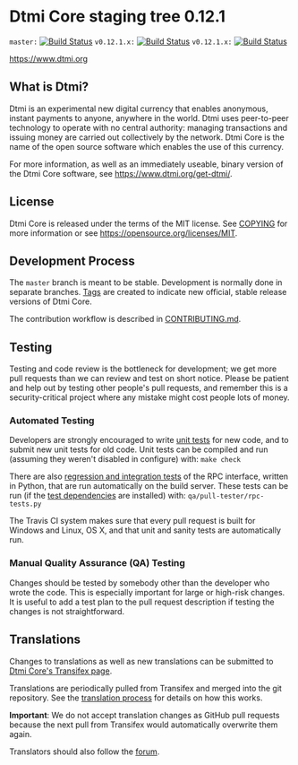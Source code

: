 Dtmi Core staging tree 0.12.1
===============================

`master:` [![Build Status](https://travis-ci.org/dtmipay/dtmi.svg?branch=master)](https://travis-ci.org/dtmipay/dtmi) `v0.12.1.x:` [![Build Status](https://travis-ci.org/dtmipay/dtmi.svg?branch=v0.12.1.x)](https://travis-ci.org/dtmipay/dtmi/branches) `v0.12.1.x:` [![Build Status](https://travis-ci.org/dtmipay/dtmi.svg?branch=v0.12.1.x)](https://travis-ci.org/dtmipay/dtmi/branches)

https://www.dtmi.org


What is Dtmi?
----------------

Dtmi is an experimental new digital currency that enables anonymous, instant
payments to anyone, anywhere in the world. Dtmi uses peer-to-peer technology
to operate with no central authority: managing transactions and issuing money
are carried out collectively by the network. Dtmi Core is the name of the open
source software which enables the use of this currency.

For more information, as well as an immediately useable, binary version of
the Dtmi Core software, see https://www.dtmi.org/get-dtmi/.


License
-------

Dtmi Core is released under the terms of the MIT license. See [COPYING](COPYING) for more
information or see https://opensource.org/licenses/MIT.

Development Process
-------------------

The `master` branch is meant to be stable. Development is normally done in separate branches.
[Tags](https://github.com/dtmipay/dtmi/tags) are created to indicate new official,
stable release versions of Dtmi Core.

The contribution workflow is described in [CONTRIBUTING.md](CONTRIBUTING.md).

Testing
-------

Testing and code review is the bottleneck for development; we get more pull
requests than we can review and test on short notice. Please be patient and help out by testing
other people's pull requests, and remember this is a security-critical project where any mistake might cost people
lots of money.

### Automated Testing

Developers are strongly encouraged to write [unit tests](/doc/unit-tests.md) for new code, and to
submit new unit tests for old code. Unit tests can be compiled and run
(assuming they weren't disabled in configure) with: `make check`

There are also [regression and integration tests](/qa) of the RPC interface, written
in Python, that are run automatically on the build server.
These tests can be run (if the [test dependencies](/qa) are installed) with: `qa/pull-tester/rpc-tests.py`

The Travis CI system makes sure that every pull request is built for Windows
and Linux, OS X, and that unit and sanity tests are automatically run.

### Manual Quality Assurance (QA) Testing

Changes should be tested by somebody other than the developer who wrote the
code. This is especially important for large or high-risk changes. It is useful
to add a test plan to the pull request description if testing the changes is
not straightforward.

Translations
------------

Changes to translations as well as new translations can be submitted to
[Dtmi Core's Transifex page](https://www.transifex.com/projects/p/dtmi/).

Translations are periodically pulled from Transifex and merged into the git repository. See the
[translation process](doc/translation_process.md) for details on how this works.

**Important**: We do not accept translation changes as GitHub pull requests because the next
pull from Transifex would automatically overwrite them again.

Translators should also follow the [forum](https://www.dtmi.org/forum/topic/dtmi-worldwide-collaboration.88/).
